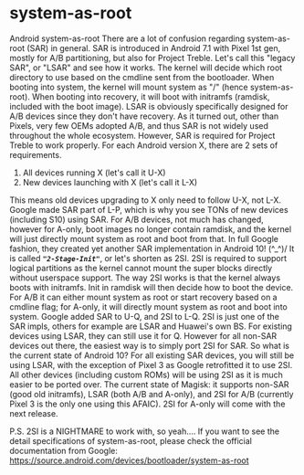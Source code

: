 # system-as-root
Android system-as-root
There are a lot of confusion regarding system-as-root (SAR) in general. SAR is introduced in Android 7.1 with Pixel 1st gen, mostly for A/B partitioning, but also for Project Treble. Let's call this "legacy SAR", or "LSAR" and see how it works.
The kernel will decide which root directory to use based on the cmdline sent from the bootloader. When booting into system, the kernel will mount system as "/" (hence system-as-root). When booting into recovery, it will boot with initramfs (ramdisk, included with the boot image).
LSAR is obviously specifically designed for A/B devices since they don't have recovery. As it turned out, other than Pixels, very few OEMs adopted A/B, and thus SAR is not widely used throughout the whole ecosystem. However, SAR is required for Project Treble to work properly.
For each Android version X, there are 2 sets of requirements.
1. All devices running X (let's call it U-X)
2. New devices launching with X (let's call it L-X)

This means old devices upgrading to X only need to follow U-X, not L-X.
Google made SAR part of L-P, which is why you see TONs of new devices (including S10) using SAR. For A/B devices, not much has changed, however for A-only, boot images no longer contain ramdisk, and the kernel will just directly mount system as root and boot from that.
In full Google fashion, they created yet another SAR implementation in Android 10!  \(^_^)/
It is called ***`"2-Stage-Init"`***, or let's shorten as 2SI. 2SI is required to support logical partitions as the kernel cannot mount the super blocks directly without userspace support.
The way 2SI works is that the kernel always boots with initramfs. Init in ramdisk will then decide how to boot the device. For A/B it can either mount system as root or start recovery based on a cmdline flag; for A-only, it will directly mount system as root and boot into system.
Google added SAR to U-Q, and 2SI to L-Q. 2SI is just one of the SAR impls, others for example are LSAR and Huawei's own BS. For existing devices using LSAR, they can still use it for Q. However for all non-SAR devices out there, the easiest way is to simply port 2SI for SAR.
So what is the current state of Android 10? For all existing SAR devices, you will still be using LSAR, with the exception of Pixel 3 as Google retrofitted it to use 2SI. All other devices (including custom ROMs) will be using 2SI as it is much easier to be ported over.
The current state of Magisk: it supports non-SAR (good old initramfs), LSAR (both A/B and A-only), and 2SI for A/B (currently Pixel 3 is the only one using this AFAIC). 2SI for A-only will come with the next release.

P.S. 2SI is a NIGHTMARE to work with, so yeah....
If you want to see the detail specifications of system-as-root, please check the official documentation from Google:
https://source.android.com/devices/bootloader/system-as-root
